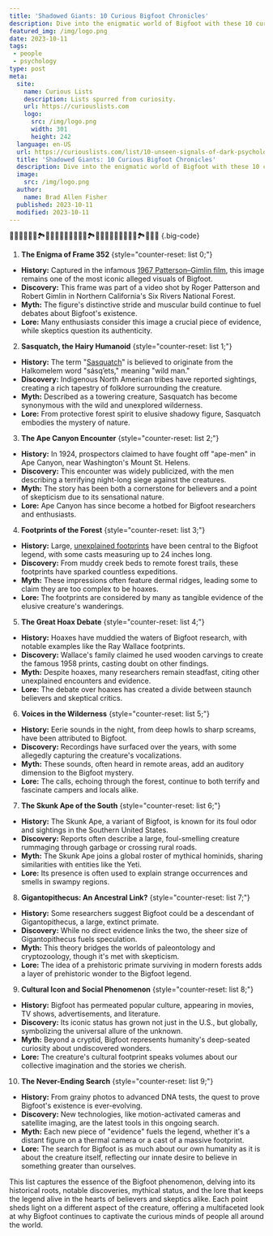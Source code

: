 ```yaml
---
title: 'Shadowed Giants: 10 Curious Bigfoot Chronicles'
description: Dive into the enigmatic world of Bigfoot with these 10 curious chronicles. Unravel the mystery that has captivated imaginations for centuries.
featured_img: /img/logo.png
date: 2023-10-11
tags:
 - people
 - psychology
type: post
meta:
  site:
    name: Curious Lists
    description: Lists spurred from curiosity.
    url: https://curiouslists.com
    logo:
      src: /img/logo.png
      width: 301
      height: 242
  language: en-US
  url: https://curiouslists.com/list/10-unseen-signals-of-dark-psychology-tactics
  title: 'Shadowed Giants: 10 Curious Bigfoot Chronicles'
  description: Dive into the enigmatic world of Bigfoot with these 10 curious chronicles. Unravel the mystery that has captivated imaginations for centuries.
  image:
    src: /img/logo.png
  author:
    name: Brad Allen Fisher
  published: 2023-10-11
  modified: 2023-10-11
---
```

🐻🌲🤔👣🦧🔎🏞️📸📏🦶🐻🌲🤔👣🦧🔎🏞️📸📏🦶🐻🌲🤔👣🦧🔎🏞️📸📏🦶 {.big-code}

1. **The Enigma of Frame 352** {style="counter-reset: list 0;"}
  - **History:** Captured in the infamous [1967 Patterson–Gimlin film](https://en.wikipedia.org/wiki/Patterson%E2%80%93Gimlin_film), this image remains one of the most iconic alleged visuals of Bigfoot.
  - **Discovery:** This frame was part of a video shot by Roger Patterson and Robert Gimlin in Northern California's Six Rivers National Forest.
  - **Myth:** The figure's distinctive stride and muscular build continue to fuel debates about Bigfoot's existence.
  - **Lore:** Many enthusiasts consider this image a crucial piece of evidence, while skeptics question its authenticity.

2. **Sasquatch, the Hairy Humanoid** {style="counter-reset: list 1;"}
  - **History:** The term "[Sasquatch](https://amzn.to/3tA22OH)" is believed to originate from the Halkomelem word "sásq’ets," meaning "wild man."
  - **Discovery:** Indigenous North American tribes have reported sightings, creating a rich tapestry of folklore surrounding the creature.
  - **Myth:** Described as a towering creature, Sasquatch has become synonymous with the wild and unexplored wilderness.
  - **Lore:** From protective forest spirit to elusive shadowy figure, Sasquatch embodies the mystery of nature.

3. **The Ape Canyon Encounter** {style="counter-reset: list 2;"}
  - **History:** In 1924, prospectors claimed to have fought off "ape-men" in Ape Canyon, near Washington's Mount St. Helens.
  - **Discovery:** This encounter was widely publicized, with the men describing a terrifying night-long siege against the creatures.
  - **Myth:** The story has been both a cornerstone for believers and a point of skepticism due to its sensational nature.
  - **Lore:** Ape Canyon has since become a hotbed for Bigfoot researchers and enthusiasts.

4. **Footprints of the Forest** {style="counter-reset: list 3;"}
  - **History:** Large, [unexplained footprints](https://statemuseum.arizona.edu/online-exhibit/curators-choice/tracking-legend-bigfoot) have been central to the Bigfoot legend, with some casts measuring up to 24 inches long.
  - **Discovery:** From muddy creek beds to remote forest trails, these footprints have sparked countless expeditions.
  - **Myth:** These impressions often feature dermal ridges, leading some to claim they are too complex to be hoaxes.
  - **Lore:** The footprints are considered by many as tangible evidence of the elusive creature's wanderings.

5. **The Great Hoax Debate** {style="counter-reset: list 4;"}
  - **History:** Hoaxes have muddied the waters of Bigfoot research, with notable examples like the Ray Wallace footprints.
  - **Discovery:** Wallace's family claimed he used wooden carvings to create the famous 1958 prints, casting doubt on other findings.
  - **Myth:** Despite hoaxes, many researchers remain steadfast, citing other unexplained encounters and evidence.
  - **Lore:** The debate over hoaxes has created a divide between staunch believers and skeptical critics.

6. **Voices in the Wilderness** {style="counter-reset: list 5;"}
  - **History:** Eerie sounds in the night, from deep howls to sharp screams, have been attributed to Bigfoot.
  - **Discovery:** Recordings have surfaced over the years, with some allegedly capturing the creature's vocalizations.
  - **Myth:** These sounds, often heard in remote areas, add an auditory dimension to the Bigfoot mystery.
  - **Lore:** The calls, echoing through the forest, continue to both terrify and fascinate campers and locals alike.

7. **The Skunk Ape of the South** {style="counter-reset: list 6;"}
  - **History:** The Skunk Ape, a variant of Bigfoot, is known for its foul odor and sightings in the Southern United States.
  - **Discovery:** Reports often describe a large, foul-smelling creature rummaging through garbage or crossing rural roads.
  - **Myth:** The Skunk Ape joins a global roster of mythical hominids, sharing similarities with entities like the Yeti.
  - **Lore:** Its presence is often used to explain strange occurrences and smells in swampy regions.

8. **Gigantopithecus: An Ancestral Link?** {style="counter-reset: list 7;"}
  - **History:** Some researchers suggest Bigfoot could be a descendant of Gigantopithecus, a large, extinct primate.
  - **Discovery:** While no direct evidence links the two, the sheer size of Gigantopithecus fuels speculation.
  - **Myth:** This theory bridges the worlds of paleontology and cryptozoology, though it's met with skepticism.
  - **Lore:** The idea of a prehistoric primate surviving in modern forests adds a layer of prehistoric wonder to the Bigfoot legend.

9. **Cultural Icon and Social Phenomenon** {style="counter-reset: list 8;"}
  - **History:** Bigfoot has permeated popular culture, appearing in movies, TV shows, advertisements, and literature.
  - **Discovery:** Its iconic status has grown not just in the U.S., but globally, symbolizing the universal allure of the unknown.
  - **Myth:** Beyond a cryptid, Bigfoot represents humanity's deep-seated curiosity about undiscovered wonders.
  - **Lore:** The creature's cultural footprint speaks volumes about our collective imagination and the stories we cherish.

10. **The Never-Ending Search** {style="counter-reset: list 9;"}
  - **History:** From grainy photos to advanced DNA tests, the quest to prove Bigfoot's existence is ever-evolving.
  - **Discovery:** New technologies, like motion-activated cameras and satellite imaging, are the latest tools in this ongoing search.
  - **Myth:** Each new piece of "evidence" fuels the legend, whether it's a distant figure on a thermal camera or a cast of a massive footprint.
  - **Lore:** The search for Bigfoot is as much about our own humanity as it is about the creature itself, reflecting our innate desire to believe in something greater than ourselves.

This list captures the essence of the Bigfoot phenomenon, delving into its historical roots, notable discoveries, mythical status, and the lore that keeps the legend alive in the hearts of believers and skeptics alike. Each point sheds light on a different aspect of the creature, offering a multifaceted look at why Bigfoot continues to captivate the curious minds of people all around the world.